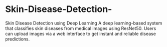 # Skin-Disease-Detection-
Skin Disease Detection using Deep Learning A deep learning-based system that classifies skin diseases from medical images using ResNet50. Users can upload images via a web interface to get instant and reliable disease predictions.
